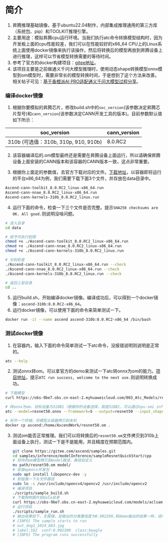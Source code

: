 # 简介
1. 昇腾推理基础镜像，基于ubuntu22.04制作，内部集成推理通用的第三方库（系统包、pip）和TOOLKIT推理引擎。
2. 主要用途：模拟昇腾cpu运行环境。当我们执行atc命令转换模型结构时，因为开发板上面的cpu性能较差，我们可以在性能较好的x86_64 CPU上的Linux系统上面使用docker镜像来执行该操作，然后将转换后的模型再放到昇腾设备上进行推理，这样可以节省模型转换需要的等待时间。
3. 参考了官方的docker构建项目：[gitee地址](https://gitee.com/ascend/ascend-docker-image/tree/dev/ascend-infer-310b)。
4. 该项目主要是之前做通义千问大模型推理时，使用动态shape转换模型onnx模型到om模型时，需要非常长的模型转换时间，于是想到了这个方法来改善。相关帖子可见：[基于香橙派AI PRO适配通义千问大模型过程分享](https://www.hiascend.com/forum/thread-0265157816828965515-1-1.html)。

### 编译docker镜像
1. 根据你要模拟的昇腾芯片，修改build.sh中的`soc_version`(该参数决定昇腾芯片型号)和`cann_version`(该参数决定CANN开发工具的版本)。目前参数默认值如下所示：

| soc_version                          | cann_version     |
| ------------------------------------ | ---------------- |
| 310b (可选值：310b, 310p, 910, 910b) | 8.0.RC2 |

2. 该容器编译后的.om模型最终还是需要在昇腾设备上面运行，所以请确保昇腾设备上面安装的CANN版本和该容器的CANN版本一致，这点非常重要。

3. 根据你上面定的参数值，去官方下载对应的文件。[下载地址](https://www.hiascend.com/developer/download/community/result?module=cann&cann=8.0.RC2.beta1&product=1&model=20)，以容器即将运行的平台x86_64为例，我们需要下载下面3个文件，并存放在data目录中。
  ```bash
  Ascend-cann-toolkit_8.0.RC2_linux-x86_64.run
  Ascend-cann-nnae_8.0.RC2_linux-x86_64.run
  Ascend-cann-kernels-310b_8.0.RC2_linux.run
  ```

4. 运行下面的命令，检查一下三个文件是否完整。提示`SHA256 checksums are OK. All good.`则说明没啥问题。
  ```bash
  # 进入目录
  cd data

  # 授予可执行权限
  chmod +x ./Ascend-cann-toolkit_8.0.RC2_linux-x86_64.run
  chmod +x ./Ascend-cann-nnae_8.0.RC2_linux-x86_64.run
  chmod +x ./Ascend-cann-kernels-310b_8.0.RC2_linux.run

  # 分别检查
  ./Ascend-cann-toolkit_8.0.RC2_linux-x86_64.run --check
  ./Ascend-cann-nnae_8.0.RC2_linux-x86_64.run --check
  ./Ascend-cann-kernels-310b_8.0.RC2_linux.run --check

  # 返回上层目录
  cd ..
  ```

5. 运行build.sh，开始编译docker镜像。编译成功后，可以得到一个docker镜像：`ascend-310b:8.0.RC2-x86_64`。
6. 运行docker镜像，可以使用下面的命令来简单测试一下。
  ```bash
  docker run -it --name ascend ascend-310b:8.0.RC2-x86_64 /bin/bash
  ```

### 测试docker镜像

1. 在容器内，输入下面的命令简单测试一下atc命令，没报错说明则说明是正常的。
  ```bash
  atc --help
  ```

2. 测试onnx转om。可以拿官方的demo来测试一下atc转onnx为om的能力。[项目地址](https://gitee.com/ascend/samples/tree/master/inference/modelInference/sampleResnetQuickStart/cpp)，提示`ATC run success, welcome to the next use.`则说明转换成功。
  ```bash
  # 下载模型
  curl https://obs-9be7.obs.cn-east-2.myhuaweicloud.com/003_Atc_Models/resnet50/resnet50.onnx -o resnet50.onnx 

  # 转onnx为om，目标设备为310B1（根据你的设备选择，我是310B1，可以通过npu-smi info查看）
  atc --model=resnet50.onnx --framework=5 --output=resnet50 --input_shape="actual_input_1:1,3,224,224"  --soc_version=Ascend310B1
  
  # 另开一个终端，将模型从容器拷贝到本机
  docker cp ascend:/home/AscendWork/resnet50.om .
  ```

3. 测试om能否正常推理。我们可以将转换后的`resnet50.om`文件拷贝到310b上面设备上执行，测试一下是不是能用，并且精度在预期范围内。
    ```bash
    git clone https://gitee.com/ascend/samples.git
    cd samples/inference/modelInference/sampleResnetQuickStart/cpp
    # 将你的om模型拷贝到model路径，路径自定义
    mv path/resnet50.om model/
    # 安装opencv开发包
    sudo apt install libopencv-dev -y
    # 软链接一下头文件路径
    sudo ln -s /usr/include/opencv4/opencv2 /usr/include/opencv2
    # 编译项目
    ./scripts/sample_build.sh
    # 下载狗狗图片到data目录
    curl https://obs-9be7.obs.cn-east-2.myhuaweicloud.com/models/aclsample/dog1_1024_683.jpg -o ./data/dog1_1024_683.jpg
    # 运行项目
    ./scripts/sample_run.sh
    # 输出结果如下，无报错，且输出的分类置信度为0.902209,和demo输出的结果一样，说明精度损失忽略不计，测试通过。
    # [INFO] The sample starts to run
    # out_dog1_1024_683.jpg
    # label:162  conf:0.902209  class:beagle
    # [INFO] The program runs successfully
    ```


